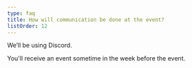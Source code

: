 ```yaml
---
type: faq
title: How will communication be done at the event?
listOrder: 12
---
```


We’ll be using Discord.

You'll receive an event sometime in the week before the event.
